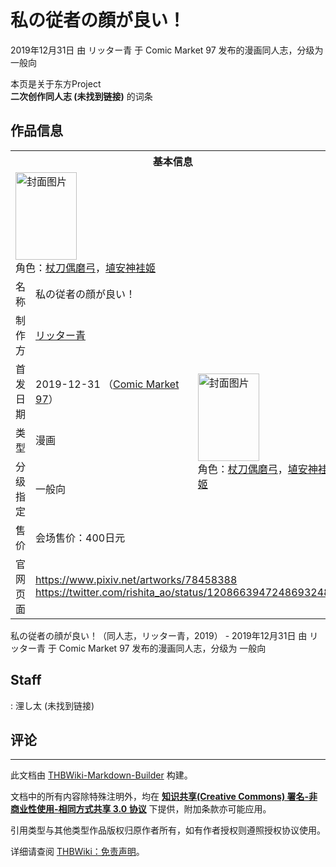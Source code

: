 # 私の従者の顔が良い！

<!-- source html: G:\repos\THBWiki-Markdown-Builder\THBWikiMarkdown\Temp\main\8\87\ns0%3A%E7%A7%81%E3%81%AE%E5%BE%93%E8%80%85%E3%81%AE%E9%A1%94%E3%81%8C%E8%89%AF%E3%81%84%EF%BC%81.html -->

2019年12月31日 由 リッター青 于 Comic Market 97 发布的漫画同人志，分级为 一般向

本页是关于东方Project  
 **二次创作同人志 (未找到链接)** 的词条

## 作品信息

<table><tbody><tr><th colspan="3">基本信息</th></tr><tr><td class="cover-artwork-mobile" colspan="2"><a href="./文件-私の従者の顔が良い！封面.jpg.md" class="image" title="封面图片"><img alt="封面图片" src="https://upload.thwiki.cc/thumb/d/db/%E7%A7%81%E3%81%AE%E5%BE%93%E8%80%85%E3%81%AE%E9%A1%94%E3%81%8C%E8%89%AF%E3%81%84%EF%BC%81%E5%B0%81%E9%9D%A2.jpg/98px-%E7%A7%81%E3%81%AE%E5%BE%93%E8%80%85%E3%81%AE%E9%A1%94%E3%81%8C%E8%89%AF%E3%81%84%EF%BC%81%E5%B0%81%E9%9D%A2.jpg" decoding="async" loading="lazy" width="98" height="140" srcset="https://upload.thwiki.cc/thumb/d/db/%E7%A7%81%E3%81%AE%E5%BE%93%E8%80%85%E3%81%AE%E9%A1%94%E3%81%8C%E8%89%AF%E3%81%84%EF%BC%81%E5%B0%81%E9%9D%A2.jpg/147px-%E7%A7%81%E3%81%AE%E5%BE%93%E8%80%85%E3%81%AE%E9%A1%94%E3%81%8C%E8%89%AF%E3%81%84%EF%BC%81%E5%B0%81%E9%9D%A2.jpg 1.5x, https://upload.thwiki.cc/thumb/d/db/%E7%A7%81%E3%81%AE%E5%BE%93%E8%80%85%E3%81%AE%E9%A1%94%E3%81%8C%E8%89%AF%E3%81%84%EF%BC%81%E5%B0%81%E9%9D%A2.jpg/196px-%E7%A7%81%E3%81%AE%E5%BE%93%E8%80%85%E3%81%AE%E9%A1%94%E3%81%8C%E8%89%AF%E3%81%84%EF%BC%81%E5%B0%81%E9%9D%A2.jpg 2x" data-file-width="700" data-file-height="1000"></a><div class="cover-char">角色：<a href="./杖刀偶磨弓.md" title="杖刀偶磨弓">杖刀偶磨弓</a>，<a href="./埴安神袿姬.md" title="埴安神袿姬">埴安神袿姬</a></div></td>
</tr><tr><td class="label">名称</td><td colspan="2"> 私の従者の顔が良い！ </td></tr><tr><td class="label">制作方</td><td><a href="./リッター青.md" title="リッター青">リッター青</a></td><td class="cover-artwork" rowspan="5" style="min-width:140px;"><a href="./文件-私の従者の顔が良い！封面.jpg.md" class="image" title="封面图片"><img alt="封面图片" src="https://upload.thwiki.cc/thumb/d/db/%E7%A7%81%E3%81%AE%E5%BE%93%E8%80%85%E3%81%AE%E9%A1%94%E3%81%8C%E8%89%AF%E3%81%84%EF%BC%81%E5%B0%81%E9%9D%A2.jpg/98px-%E7%A7%81%E3%81%AE%E5%BE%93%E8%80%85%E3%81%AE%E9%A1%94%E3%81%8C%E8%89%AF%E3%81%84%EF%BC%81%E5%B0%81%E9%9D%A2.jpg" decoding="async" loading="lazy" width="98" height="140" srcset="https://upload.thwiki.cc/thumb/d/db/%E7%A7%81%E3%81%AE%E5%BE%93%E8%80%85%E3%81%AE%E9%A1%94%E3%81%8C%E8%89%AF%E3%81%84%EF%BC%81%E5%B0%81%E9%9D%A2.jpg/147px-%E7%A7%81%E3%81%AE%E5%BE%93%E8%80%85%E3%81%AE%E9%A1%94%E3%81%8C%E8%89%AF%E3%81%84%EF%BC%81%E5%B0%81%E9%9D%A2.jpg 1.5x, https://upload.thwiki.cc/thumb/d/db/%E7%A7%81%E3%81%AE%E5%BE%93%E8%80%85%E3%81%AE%E9%A1%94%E3%81%8C%E8%89%AF%E3%81%84%EF%BC%81%E5%B0%81%E9%9D%A2.jpg/196px-%E7%A7%81%E3%81%AE%E5%BE%93%E8%80%85%E3%81%AE%E9%A1%94%E3%81%8C%E8%89%AF%E3%81%84%EF%BC%81%E5%B0%81%E9%9D%A2.jpg 2x" data-file-width="700" data-file-height="1000"></a><div class="cover-char">角色：<a href="./杖刀偶磨弓.md" title="杖刀偶磨弓">杖刀偶磨弓</a>，<a href="./埴安神袿姬.md" title="埴安神袿姬">埴安神袿姬</a></div></td>
</tr><tr><td class="label">首发日期</td><td>2019-12-31&#160;（<a href="/展会作品列表?e=Comic+Market%2397">Comic Market 97</a>）</td></tr><tr><td class="label">类型</td><td>漫画</td></tr><tr><td class="label">分级指定</td><td>一般向</td></tr><tr><td class="label">售价</td><td>会场售价：400日元</td></tr>
<tr><td class="label">官网页面</td><td colspan="2"><a rel="nofollow" class="external free" href="https://www.pixiv.net/artworks/78458388">https://www.pixiv.net/artworks/78458388</a><br><a rel="nofollow" class="external free" href="https://twitter.com/rishita_ao/status/1208663947248693248">https://twitter.com/rishita_ao/status/1208663947248693248</a></td></tr></tbody></table>

私の従者の顔が良い！（同人志，リッター青，2019） - 2019年12月31日 由 リッター青 于 Comic Market 97 发布的漫画同人志，分级为 一般向

## Staff
: 浬し太 (未找到链接)


## 评论




---

此文档由 [THBWiki-Markdown-Builder](https://github.com/Delsin-Yu/THBWiki-Markdown-Builder) 构建。

文档中的所有内容除特殊注明外，均在 [**知识共享(Creative Commons) 署名-非商业性使用-相同方式共享 3.0 协议**](https://creativecommons.org/licenses/by-sa/3.0/deed.zh-hans) 下提供，附加条款亦可能应用。

引用类型与其他类型作品版权归原作者所有，如有作者授权则遵照授权协议使用。

详细请查阅 [THBWiki：免责声明](https://thbwiki.cc/THBWiki:%E5%85%8D%E8%B4%A3%E5%A3%B0%E6%98%8E)。

